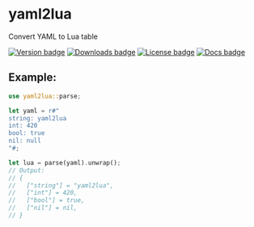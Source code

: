 # yaml2lua

Convert YAML to Lua table

<div>
  <a href="https://crates.io/crates/yaml2lua"><img alt='Version badge' src='https://img.shields.io/crates/v/yaml2lua.svg'></a>
  <a href="https://crates.io/crates/yaml2lua"><img alt='Downloads badge' src='https://img.shields.io/crates/d/yaml2lua.svg'></a>
  <a href="https://crates.io/crates/yaml2lua"><img alt='License badge' src='https://img.shields.io/crates/l/yaml2lua.svg'></a>
  <a href="https://docs.rs/yaml2lua"><img alt="Docs badge" src="https://img.shields.io/docsrs/yaml2lua"></a>
</div>

## Example:

```rust
use yaml2lua::parse;

let yaml = r#"
string: yaml2lua
int: 420
bool: true
nil: null
"#;

let lua = parse(yaml).unwrap();
// Output:
// {
//   ["string"] = "yaml2lua",
//   ["int"] = 420,
//   ["bool"] = true,
//   ["nil"] = nil,
// }
```
